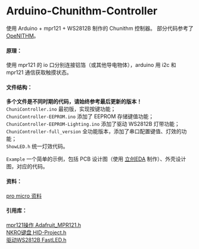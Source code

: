 # Arduino-Chunithm-Controller
使用 Arduino + mpr121 + WS2812B 制作的 Chunithm 控制器。
部分代码参考了 [OpeNITHM](https://github.com/jmontineri/OpeNITHM)。

#### 原理：  
使用 mpr121 的 io 口分别连接铝箔（或其他导电物体），arduino 用 i2c 和 mpr121 通信获取触摸状态。  

#### 文件结构：  
**多个文件是不同时期的代码，请始终参考最后更新的版本！**  
`ChuniController.ino` 最初版，实现按键功能；  
`ChuniController-EEPROM.ino` 添加了 EEPROM 存储键值功能；  
`ChuniController-EEPROM-Lighting.ino` 添加了驱动 WS2812B 灯带功能；  
`ChuniController-full_version` 全功能版本，添加了串口配置键值、灯效的功能；  
`ShowLED.h` 统一灯效代码。  

`Example` 一个简单的示例，包括 PCB 设计图（使用 [立创EDA](https://lceda.cn/) 制作）、外壳设计图，对应的代码。


#### 资料：  
[pro micro 资料](https://learn.sparkfun.com/tutorials/pro-micro--fio-v3-hookup-guide/hardware-overview-pro-micro)    

#### 引用库：  
[mpr121操作 Adafruit_MPR121.h](https://github.com/adafruit/Adafruit_MPR121)  
[NKRO键盘 HID-Project.h](https://github.com/NicoHood/HID)  
[驱动WS2812B FastLED.h](https://github.com/FastLED/FastLED)
